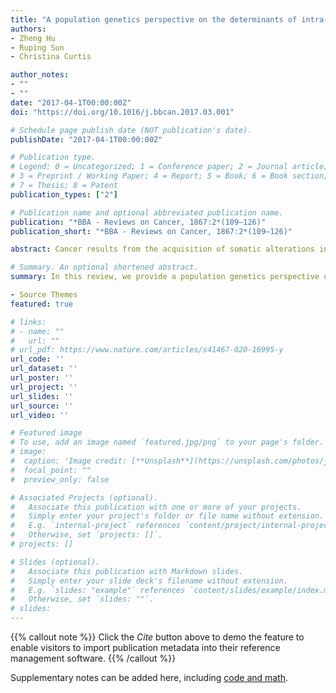 ```yaml
---
title: "A population genetics perspective on the determinants of intra-tumor heterogeneity"
authors:
- Zheng Hu
- Ruping Sun
- Christina Curtis

author_notes:
- ""
- ""
date: "2017-04-1T00:00:00Z"
doi: "https://doi.org/10.1016/j.bbcan.2017.03.001"

# Schedule page publish date (NOT publication's date).
publishDate: "2017-04-1T00:00:00Z"

# Publication type.
# Legend: 0 = Uncategorized; 1 = Conference paper; 2 = Journal article;
# 3 = Preprint / Working Paper; 4 = Report; 5 = Book; 6 = Book section;
# 7 = Thesis; 8 = Patent
publication_types: ["2"]

# Publication name and optional abbreviated publication name.
publication: "*BBA - Reviews on Cancer, 1867:2*(109–126)"
publication_short: "*BBA - Reviews on Cancer, 1867:2*(109–126)"

abstract: Cancer results from the acquisition of somatic alterations in a microevolutionary process that typically occurs over many years, much of which is occult. Understanding the evolutionary dynamics that are operative at different stages of progression in individual tumors might inform the earlier detection, diagnosis, and treatment of cancer. Although these processes cannot be directly observed, the resultant spatiotemporal patterns of genetic variation amongst tumor cells encode their evolutionary histories. Such intra-tumor heterogeneity is pervasive not only at the genomic level, but also at the transcriptomic, phenotypic, and cellular levels. Given the implications for precision medicine, the accurate quantification of heterogeneity within and between tumors has become a major focus of current research. In this review, we provide a population genetics perspective on the determinants of intra-tumor heterogeneity and approaches to quantify genetic diversity. We summarize evidence for different modes of evolution based on recent cancer genome sequencing studies and discuss emerging evolutionary strategies to therapeutically exploit tumor heterogeneity.

# Summary. An optional shortened abstract.
summary: In this review, we provide a population genetics perspective on the determinants of intra-tumor heterogeneity and approaches to quantify genetic diversity. We summarize evidence for different modes of evolution based on recent cancer genome sequencing studies and discuss emerging evolutionary strategies to therapeutically exploit tumor heterogeneity

- Source Themes
featured: true

# links:
# - name: ""
#   url: ""
# url_pdf: https://www.nature.com/articles/s41467-020-16995-y
url_code: ''
url_dataset: ''
url_poster: ''
url_project: ''
url_slides: ''
url_source: ''
url_video: ''

# Featured image
# To use, add an image named `featured.jpg/png` to your page's folder. 
# image:
#  caption: 'Image credit: [**Unsplash**](https://unsplash.com/photos/jdD8gXaTZsc)'
#  focal_point: ""
#  preview_only: false

# Associated Projects (optional).
#   Associate this publication with one or more of your projects.
#   Simply enter your project's folder or file name without extension.
#   E.g. `internal-project` references `content/project/internal-project/index.md`.
#   Otherwise, set `projects: []`.
# projects: []

# Slides (optional).
#   Associate this publication with Markdown slides.
#   Simply enter your slide deck's filename without extension.
#   E.g. `slides: "example"` references `content/slides/example/index.md`.
#   Otherwise, set `slides: ""`.
# slides:
---
```


{{% callout note %}}
Click the *Cite* button above to demo the feature to enable visitors to import publication metadata into their reference management software.
{{% /callout %}}

Supplementary notes can be added here, including [code and math](https://sourcethemes.com/academic/docs/writing-markdown-latex/).
